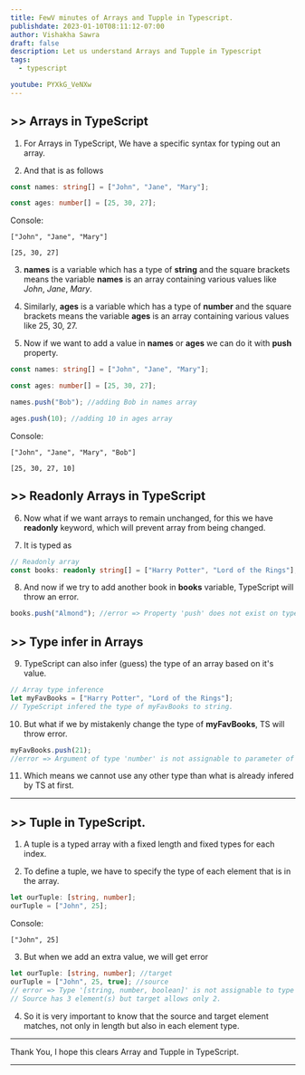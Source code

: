 ```yaml
---
title: FewV minutes of Arrays and Tupple in Typescript.
publishdate: 2023-01-10T08:11:12-07:00
author: Vishakha Sawra
draft: false
description: Let us understand Arrays and Tupple in Typescript
tags:
  - typescript

youtube: PYXkG_VeNXw
---
```


## >> Arrays in TypeScript

1. For Arrays in TypeScript, We have a specific syntax for typing out an array.

2. And that is as follows

```ts
const names: string[] = ["John", "Jane", "Mary"];

const ages: number[] = [25, 30, 27];
```

Console:

```
["John", "Jane", "Mary"]

[25, 30, 27]
```

3. **names** is a variable which has a type of **string** and the square brackets means the variable **names** is an array containing various values like _John_, _Jane_, _Mary_.

4. Similarly, **ages** is a variable which has a type of **number** and the square brackets means the variable **ages** is an array containing various values like 25, 30, 27.

5. Now if we want to add a value in **names** or **ages** we can do it with **push** property.

```ts
const names: string[] = ["John", "Jane", "Mary"];

const ages: number[] = [25, 30, 27];

names.push("Bob"); //adding Bob in names array

ages.push(10); //adding 10 in ages array
```

Console:

```
["John", "Jane", "Mary", "Bob"]

[25, 30, 27, 10]
```

## >> Readonly Arrays in TypeScript

6. Now what if we want arrays to remain unchanged, for this we have **readonly** keyword, which will prevent array from being changed.

7. It is typed as

```ts
// Readonly array
const books: readonly string[] = ["Harry Potter", "Lord of the Rings"];
```

8. And now if we try to add another book in **books** variable, TypeScript will throw an error.

```ts
books.push("Almond"); //error => Property 'push' does not exist on type 'readonly string[]'
```

## >> Type infer in Arrays

9. TypeScript can also infer (guess) the type of an array based on it's value.

```ts
// Array type inference
let myFavBooks = ["Harry Potter", "Lord of the Rings"];
// TypeScript infered the type of myFavBooks to string.
```

10. But what if we by mistakenly change the type of **myFavBooks**, TS will throw error.

```ts
myFavBooks.push(21);
//error => Argument of type 'number' is not assignable to parameter of type 'string'.
```

11. Which means we cannot use any other type than what is already infered by TS at first.

---

## >> Tuple in TypeScript.

1. A tuple is a typed array with a fixed length and fixed types for each index.

2. To define a tuple, we have to specify the type of each element that is in the array.

```ts
let ourTuple: [string, number];
ourTuple = ["John", 25];
```

Console:

```
["John", 25]
```

3. But when we add an extra value, we will get error

```ts
let ourTuple: [string, number]; //target
ourTuple = ["John", 25, true]; //source
// error => Type '[string, number, boolean]' is not assignable to type '[string, number]'.
// Source has 3 element(s) but target allows only 2.
```

4. So it is very important to know that the source and target element matches, not only in length but also in each element type.

---

Thank You, I hope this clears Array and Tupple in TypeScript.

---
